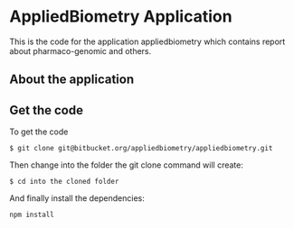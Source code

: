 # AppliedBiometry Application

This is the code for the application appliedbiometry which contains report about pharmaco-genomic and others.

## About the application 


## Get the code

To get the code 

`$ git clone git@bitbucket.org/appliedbiometry/appliedbiometry.git`


Then change into the folder the git clone command will create:

`$ cd into the cloned folder`

And finally install the dependencies:

`npm install`



